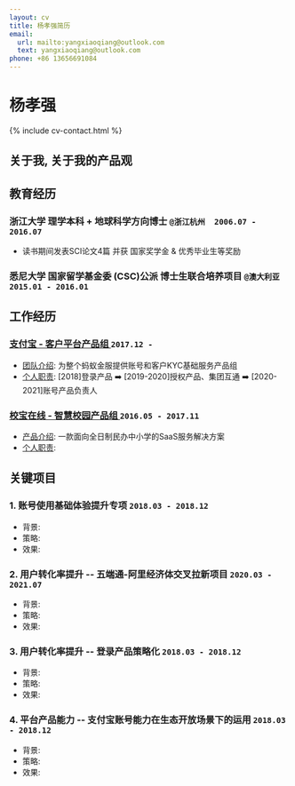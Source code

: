 ```yaml
---
layout: cv
title: 杨孝强简历
email:
  url: mailto:yangxiaoqiang@outlook.com
  text: yangxiaoqiang@outlook.com
phone: +86 13656691084
---
```


# **杨孝强**

<!--
include contact information from the front matter
Supported arguments:

    - homepage: url, text
        - phone
        - email
-->

{% include cv-contact.html %}

##  关于我, 关于我的产品观



## 教育经历

### **浙江大学** 理学本科 + 地球科学方向博士  `@浙江杭州  2006.07 - 2016.07`
- 读书期间发表SCI论文4篇 并获 国家奖学金 & 优秀毕业生等奖励

### **悉尼大学** 国家留学基金委 (CSC)公派 博士生联合培养项目 `@澳大利亚  2015.01 - 2016.01`


## 工作经历

### **[支付宝 - 客户平台产品组 ](https://ab.alipay.com)** `2017.12 -`
- <u>团队介绍</u>: 为整个蚂蚁金服提供账号和客户KYC基础服务产品组<br>
- <u>个人职责</u>: [2018]登录产品 ➡️ [2019-2020]授权产品、集团互通 ➡️ [2020-2021]账号产品负责人

###  **[校宝在线 - 智慧校园产品组 ](https://xiaobaoonline.com/sis)**   `2016.05 - 2017.11`
- <u>产品介绍</u>: 一款面向全日制民办中小学的SaaS服务解决方案
- <u>个人职责</u>: 
	
## 关键项目
### 1. **账号使用基础体验提升专项** `2018.03 - 2018.12`
- 背景:
- 策略: 
- 效果: 

### 2. **用户转化率提升 -- 五端通-阿里经济体交叉拉新项目**  `2020.03 - 2021.07`
- 背景:
- 策略: 
- 效果:

### 3. **用户转化率提升 -- 登录产品策略化** `2018.03 - 2018.12`
- 背景:
- 策略: 
- 效果: 

### 4. **平台产品能力 -- 支付宝账号能力在生态开放场景下的运用** `2018.03 - 2018.12`
- 背景:
- 策略: 
- 效果: 

<!-- ### Footer

Last updated: May 2021 -->
